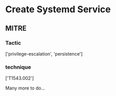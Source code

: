 # Create Systemd Service

## MITRE

### Tactic
['privilege-escalation', 'persistence']

### technique
['T1543.002']

Many more to do...
